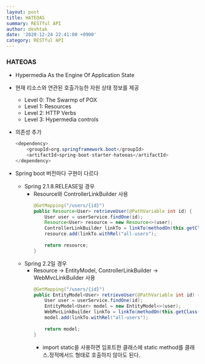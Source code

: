 ```yaml
---
layout: post
title: HATEOAS
summary: RESTful API
author: devhtak
date: '2020-12-24 22:41:00 +0900'
category: RESTful API
---
```


### HATEOAS

- Hypermedia As the Engine Of Application State
- 현재 리소스와 연관된 호출가능한 자원 상태 정보를 제공
  - Level 0: The Swarmp of POX
  - Level 1: Resources
  - Level 2: HTTP Verbs
  - Level 3: Hypermedia controls

- 의존성 추가
  
  ```java
  <dependency>
      <groupId>org.springframework.boot</groupId>
      <artifactId>spring-boot-starter-hateoas</artifactId>
  </dependency>
  ```

- Spring boot 버전마다 구현이 다르다
  - Spring 2.1.8.RELEASE일 경우
    - Resource와 ControllerLinkBuilder 사용
      ```java
      @GetMapping("/users/{id}")
      public Resource<User> retrieveUser(@PathVariable int id) {
          User user = userService.findOne(id);
          Resource<User> resource = new Resource<>(user);
          ControllerLinkBuilder linkTo = linkTo(methodOn(this.getClass()).retrieveAllUsers());
          resource.add(linkTo.withRel("all-users");
          
          return resource;
      }
      ```
  - Spring 2.2일 경우
    - Resource -> EntityModel, ControllerLinkBuilder -> WebMvcLinkBuilder 사용
      ```java
      @GetMapping("/users/{id}")
      public EntityModel<User> retrieveUser(@PathVariable int id) {
          User user = userService.findOne(id);
          EntityModel<User> model = new EntityModel<>(user);
          WebMvcLinkBuilder linkTo = linkTo(methodOn(this.getClass()).retrieveAllUsers());
          model.add(linkTo.withRel("all-users");
          
          return model;
      }
      ```
        - import static을 사용하면 임포트한 클래스에 static method를 클래스.정적메서드 형태로 호출하지 않아도 된다.
